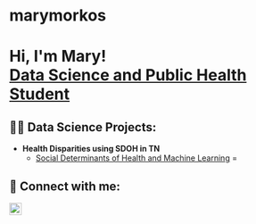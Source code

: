 # marymorkos
<h1>Hi, I'm Mary! <br/><a href="https://github.com/marymorkos"></a><a href="https://www.linkedin.com/in/marymorkos/">Data Science and Public Health Student</a>

<h2>👨‍💻 Data Science Projects:</h2>

- <b> Health Disparities using SDOH in TN</b>
  - [Social Determinants of Health and Machine Learning](https://github.com/marymorkos/SDOH-Machine-Learning)
=

<h2> 🤳 Connect with me:</h2>

[<img align="left" alt="MaryMorkos| LinkedIn" width="22px" src="https://cdn.jsdelivr.net/npm/simple-icons@v3/icons/linkedin.svg" />][linkedin]


[linkedin]: https://www.linkedin.com/in/marymorkos

<!--
**joshmadakor1/joshmadakor1** is a ✨ _special_ ✨ repository because its `README.md` (this file) appears on your GitHub profile.

Here are some ideas to get you started:

- 🔭 I’m currently working on ...
- 🌱 I’m currently learning ...
- 👯 I’m looking to collaborate on ...
- 🤔 I’m looking for help with ...
- 💬 Ask me about ...
- 📫 How to reach me: ...
- 😄 Pronouns: ...
- ⚡ Fun fact: ...
-->
